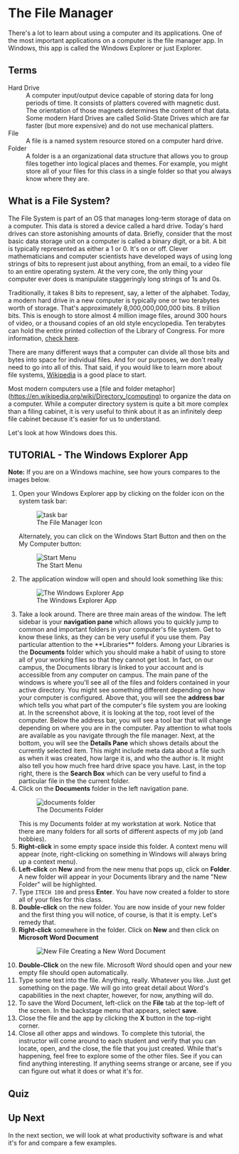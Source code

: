 # The File Manager

There's a lot to learn about using a computer and its applications. One of the most important applications on a computer is the file manager app. In Windows, this app is called the Windows Explorer or just Explorer.

## Terms

<dl>
    <dt>Hard Drive</dt>
    <dd>A computer input/output device capable of storing data for long periods of time. It consists of platters covered with magnetic dust. The orientation of those magnets determines the content of that data. Some modern Hard Drives are called Solid-State Drives which are far faster (but more expensive) and do not use mechanical platters.</dd>
    <dt>File</dt>
    <dd>A file is a named system resource stored on a computer hard drive.</dd>
    <dt>Folder</dt>
    <dd>A folder is a an organizational data structure that allows you to group files together into logical places and themes. For example, you might store all of your files for this class in a single folder so that you always know where they are.</dd>
</dl>

## What is a File System?

The File System is part of an OS that manages long-term storage of data on a computer. This data is stored a device called a hard drive. Today's hard drives can store astonishing amounts of data. Briefly, consider that the most basic data storage unit on a computer is called a binary digit, or a bit. A bit is typically represented as either a 1 or 0. It's on or off. Clever mathematicians and computer scientists have developed ways of using long strings of bits to represent just about anything, from an email, to a video file to an entire operating system. At the very core, the only thing your computer ever does is manipulate staggeringly long strings of 1s and 0s.

Traditionally, it takes 8 bits to represent, say, a letter of the alphabet. Today, a modern hard drive in a new computer is typically one or two terabytes worth of storage. That's approximately 8,000,000,000,000 bits. 8 trillion bits. This is enough to store almost 4 million image files, around 300 hours of video, or a thousand copies of an old style encyclopedia. Ten terabytes can hold the entire printed collection of the Library of Congress. For more information, [check here](http://www.whatsabyte.com/).

There are many different ways that a computer can divide all those bits and bytes into space for individual files. And for our purposes, we don't really need to go into all of this. That said, if you would like to learn more about file systems, [Wikipedia](https://en.wikipedia.org/wiki/File_system) is a good place to start.

Most modern computers use a [file and folder metaphor](https://en.wikipedia.org/wiki/Directory_(computing) to organize the data on a computer. While a computer directory system is quite a bit more complex than a filing cabinet, it is very useful to think about it as an infinitely deep file cabinet because it's easier for us to understand.

Let's look at how Windows does this.

## TUTORIAL - The Windows Explorer App

**Note:** If you are on a Windows machine, see how yours compares to the images below.

<ol>
    <li>
        Open your Windows Explorer app by clicking on the folder icon on the system task bar:
        <figure>
            <img src="images/task_bar_file_highlighted.png" alt="task bar" />
            <figcaption>The File Manager Icon</figcaption>
        </figure>
        Alternately, you can click on the Windows Start Button and then on the My Computer button:
        <figure>
            <img src="images/task_bar_windows_button_my_computer.png" alt="Start Menu" />
            <figcaption>The Start Menu</figcaption>
        </figure>
    </li>
    <li>
        The application window will open and should look something like this:
        <figure>
            <img src="images/file_system_1.png" alt="The Windows Explorer App">
            <figcaption>The Windows Explorer App</figcaption>
        </figure>
    </li>
    <li>
        Take a look around. There are three main areas of the window. The left sidebar is your <strong>navigation pane</strong> which allows you to quickly jump to common and important folders in your computer's file system. Get to know these links, as they can be very useful if you use them. Pay particular attention to the **Libraries** folders. Among your Libraries is the <strong>Documents</strong> folder which you should make a habit of using to store all of your working files so that they cannot get lost. In fact, on our campus, the Documents library is linked to your account and is accessible from any computer on campus. The main pane of the windows is where you'll see all of the files and folders contained in your active directory. You might see something different depending on how your computer is configured. Above that, you will see the <strong>address bar</strong> which tells you what part of the computer's file system you are looking at. In the screenshot above, it is looking at the top, root level of the computer. Below the address bar, you will see a tool bar that will change depending on where you are in the computer. Pay attention to what tools are available as you navigate through the file manager. Next, at the bottom, you will see the <strong>Details Pane</strong> which shows details about the currently selected item. This might include meta data about a file such as when it was created, how large it is, and who the author is. It might also tell you how much free hard drive space you have. Last, in the top right, there is the <strong>Search Box</strong> which can be very useful to find a particular file in the the current folder.
    </li>
    <li>
        Click on the <strong>Documents</strong> folder in the left navigation pane.
        <figure>
            <img src="images/documents_folder.png" alt="documents folder">
            <figcaption>The Documents Folder</figcaption>
        </figure>
        This is my Documents folder at my workstation at work. Notice that there are many folders for all sorts of different aspects of my job (and hobbies).
    </li>
    <li>
        <strong>Right-click</strong> in some empty space inside this folder. A context menu will appear (note, right-clicking on something in Windows will always bring up a context menu).
    </li>
    <li>
        <strong>Left-click</strong> on <strong>New</strong> and from the new menu that pops up, click on <strong>Folder</strong>. A new folder will appear in your Documents library and the name "New Folder" will be highlighted.
    </li>
    <li>
        Type <code>ITECH 100</code> and press <strong>Enter</strong>. You have now created a folder to store all of your files for this class.
    </li>
    <li>
        <strong>Double-click</strong> on the new folder. You are now inside of your new folder and the first thing you will notice, of course, is that it is empty. Let's remedy that.
    </li>
    <li>
        <strong>Right-click</strong> somewhere in the folder. Click on <strong>New</strong> and then click on <strong>Microsoft Word Document</strong>
        <figure>
            <img src="images/new_file.png" alt="New File">
            <figcamption>Creating a New Word Document</figcamption>
        </figure>
    </li>
    <li>
        <strong>Double-Click</strong> on the new file. Microsoft Word should open and your new empty file should open automatically.
    </li>
    <li>Type some text into the file. Anything, really. Whatever you like. Just get something on the page. We will go into great detail about Word's capabilities in the next chapter, however, for now, anything will do. </li>
    <li>To save the Word Document, left-click on the <strong>File</strong> tab at the top-left of the screen. In the backstage menu that appears, select <strong>save</strong>.</li>
    <li>
        Close the file and the app by clicking the <strong>X</strong> button in the top-right corner.
    </li>
    <li>
        Close all other apps and windows. To complete this tutorial, the instructor will come around to each student and verify that you can locate, open, and the close, the file that you just created. While that's happening, feel free to explore some of the other files. See if you can find anything interesting. If anything seems strange or arcane, see if you can figure out what it does or what it's for.
    </li>
</ol>

## Quiz



## Up Next

In the next section, we will look at what productivity software is and what it's for and compare a few examples.
